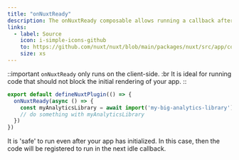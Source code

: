 ```yaml
---
title: "onNuxtReady"
description: The onNuxtReady composable allows running a callback after your app has finished initializing.
links:
  - label: Source
    icon: i-simple-icons-github
    to: https://github.com/nuxt/nuxt/blob/main/packages/nuxt/src/app/composables/ready.ts
    size: xs
---
```


::important
`onNuxtReady` only runs on the client-side. :br
It is ideal for running code that should not block the initial rendering of your app.
::

```ts [app/plugins/ready.client.ts]
export default defineNuxtPlugin(() => {
  onNuxtReady(async () => {
    const myAnalyticsLibrary = await import('my-big-analytics-library')
    // do something with myAnalyticsLibrary
  })
})
```

It is 'safe' to run even after your app has initialized. In this case, then the code will be registered to run in the next idle callback.
